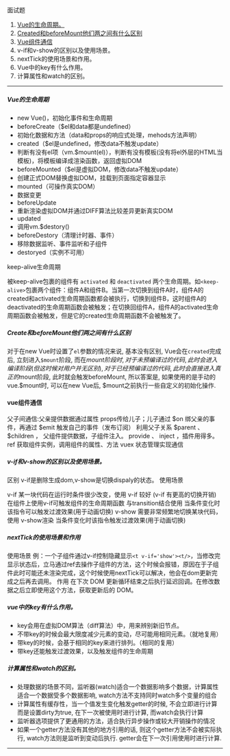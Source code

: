 面试题

1. [Vue的生命周期。](#vue的生命周期)
2. [Created和beforeMount他们两之间有什么区别](#Create和beforeMount他们两之间有什么区别)
3. [Vue组件通信](#vue组件通信)
4. v-if和v-show的区别以及使用场景。
5. nextTick的使用场景和作用。
6. Vue中的key有什么作用。
7. 计算属性和watch的区别。




---

##### <p id="vue的生命周期">Vue的生命周期</p>
* new Vue()，初始化事件和生命周期
* beforeCreate（$el和data都是undefined）
* 初始化数据和方法（data和props的响应式处理，mehods方法声明）
* created（$el是undefined，修改data不触发update）
* 判断有没有el项（vm.$mount(el)），判断有没有模板(没有将el外层的HTML当模板)，将模板编译成渲染函数，返回虚拟DOM
* beforeMounted（$el是虚拟DOM，修改data不触发update）
* 创建正式DOM替换虚拟DOM，挂载到页面指定容器显示
* mounted（可操作真实DOM）
* 数据变更
* beforeUpdate
* 重新渲染虚拟DOM并通过DIFF算法比较差异更新真实DOM
* updated
* 调用vm.$destory()
* beforeDestory（清理计时器、事件）
* 移除数据监听、事件监听和子组件
* destoryed（实例不可用）

keep-alive生命周期

被keep-alive包裹的组件有 `activated` 和 `deactivated` 两个生命周期。如`<keep-alive>`包裹两个组件：组件A和组件B。当第一次切换到组件A时，组件A的created和activated生命周期函数都会被执行，切换到组件B，这时组件A的deactivated的生命周期函数会被触发；在切换回组件A，组件A的activated生命周期函数会被触发，但是它的created生命周期函数不会被触发了。

##### <p id="Create和beforeMount他们两之间有什么区别">Create和beforeMount他们两之间有什么区别</p>
  对于在new Vue时设置了`el`参数的情况来说, 基本没有区别, Vue会在`created`完成后, 立刻进入`$mount`阶段, 而在$mount阶段时, 对于未预编译过的代码, 此时会进入编译阶段(但这时候对用户并无区别), 对于已经预编译过的代码, 此时会直接进入真正的$mount阶段, 此时就会触发beforeMount, 所以答案是, 如果使用的是手动的vue.$mount时, 可以在new Vue后, $mount之前执行一些自定义的初始化操作.

#### <p id="vue组件通信">vue组件通信</p>
父子间通信:父亲提供数据通过属性 props传给儿子；儿子通过 $on 绑父亲的事件，再通过 $emit 触发自己的事件（发布订阅）
利用父子关系 $parent 、 $children ，
父组件提供数据，子组件注入。 provide 、 inject ，插件用得多。
ref 获取组件实例，调用组件的属性、方法
vuex 状态管理实现通信

##### v-if和v-show的区别以及使用场景。
区别
v-if是删除生成dom,v-show是切换dispaly的状态。
使用场景

v-if
某一块代码在运行时条件很少改变，使用 v-if 较好 (v-if 有更高的切换开销)
在组件上使用v-if可触发组件的生命周期函数
与transition结合使用 当条件变化时该指令可以触发过渡效果(用于动画切换)
v-show
需要非常频繁地切换某块代码，使用 v-show渲染
当条件变化时该指令触发过渡效果(用于动画切换)

##### nextTick的使用场景和作用
使用场景
例：一个子组件通过v-if控制隐藏显示`<t v-if='show'><t/>`，当修改完显示状态后，立马通过ref去操作子组件的方法，这个时候会报错，原因在于子组件此时可能还未渲染完成，这个时候使用nextTick可以解决，他会在dom更新完成之后再去调用。
作用
在下次 DOM 更新循环结束之后执行延迟回调。在修改数据之后立即使用这个方法，获取更新后的 DOM。

##### vue中的key有什么作用。
* key会用在虚拟DOM算法（diff算法）中，用来辨别新旧节点。
* 不带key的时候会最大限度减少元素的变动，尽可能用相同元素。（就地复用）
* 带key的时候，会基于相同的key来进行排列。（相同的复用）
* 带key还能触发过渡效果，以及触发组件的生命周期

##### 计算属性和watch的区别。
* 处理数据的场景不同，监听器(watch)适合一个数据影响多个数据，计算属性适合一个数据受多个数据影响, watch方法不支持同时watch多个变量的组合
* 计算属性有缓存性，当一个值发生变化触发getter的时候, 不会立即进行计算而是设置dirty为true, 在下一次被使用时进行计算, 而watch会执行计算
* 监听器选项提供了更通用的方法，适合执行异步操作或较大开销操作的情况
* 如果一个getter方法没有其他的地方引用的话, 则这个getter方法不会被实际执行, watch方法则是监听到变动后执行. getter会在下一次引用使用时进行计算.


---